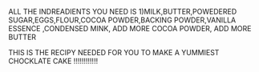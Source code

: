 ALL THE INDREADIENTS YOU NEED IS 
1)MILK,BUTTER,POWEDERED SUGAR,EGGS,FLOUR,COCOA POWDER,BACKING POWDER,VANILLA ESSENCE ,CONDENSED MINK,       ADD MORE COCOA POWDER,   ADD MORE BUTTER



















THIS IS THE RECIPY NEEDED FOR YOU TO MAKE A YUMMIEST CHOCKLATE CAKE !!!!!!!!!!!!
